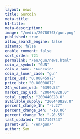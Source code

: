 ```yaml
---
layout: news
title: Guncoin
meta-title: 
h1-title: 
meta-description: 
image: "/media/20780703/gun.png"
published: true
allow_search_engine: false
sitemap: false
enable_comment: false
sort_order: 721
permalink: "/en/gun/news.html"
coin_a_symbol: "GUN"
coin_a_name: "GunCoin"
coin_a_lower_case: "gun"
price_usd: "0.00845972"
price_btc: "0.00000072"
24h_volume_usd: "6399.53"
market_cap_usd: "200440828.0"
total_supply: "200440828.0"
available_supply: "200440828.0"
percent_change_1h: "-7.27"
percent_change_24h: "-10.06"
percent_change_7d: "-20.55"
last_updated: "1517140743"
parent-url: "/en/gun/"
author: Sam
---
```


